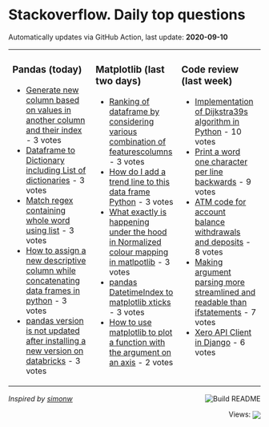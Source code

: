 # Stackoverflow. Daily top questions 

Automatically updates via GitHub Action, last update: **<!-- date starts -->2020-09-10<!-- date ends -->**


<table><tr><td valign="top" width="33%">

### Pandas (today)
<!-- pandas starts -->
* [Generate new column based on values in another column and their index](https://stackoverflow.com/questions/63838741/generate-new-column-based-on-values-in-another-column-and-their-index) - 3 votes
* [Dataframe to Dictionary including List of dictionaries](https://stackoverflow.com/questions/63823926/dataframe-to-dictionary-including-list-of-dictionaries) - 3 votes
* [Match regex containing whole word using list](https://stackoverflow.com/questions/63836733/match-regex-containing-whole-word-using-list) - 3 votes
* [How to assign a new descriptive column while concatenating data frames in python](https://stackoverflow.com/questions/63825446/how-to-assign-a-new-descriptive-column-while-concatenating-data-frames-in-python) - 3 votes
* [pandas version is not updated after installing a new version on databricks](https://stackoverflow.com/questions/63821633/pandas-version-is-not-updated-after-installing-a-new-version-on-databricks) - 3 votes
<!-- pandas ends -->
</td><td valign="top" width="34%">


### Matplotlib (last two days)
<!-- matplotlib starts -->
* [Ranking of dataframe by considering various combination of featurescolumns](https://stackoverflow.com/questions/63798224/ranking-of-dataframe-by-considering-various-combination-of-featurescolumns) - 3 votes
* [How do I add a trend line to this data frame Python](https://stackoverflow.com/questions/63789987/how-do-i-add-a-trend-line-to-this-data-frame-python) - 3 votes
* [What exactly is happening under the hood in Normalized colour mapping in matlpotlib](https://stackoverflow.com/questions/63805594/what-exactly-is-happening-under-the-hood-in-normalized-colour-mapping-in-matlpot) - 3 votes
* [pandas DatetimeIndex to matplotlib xticks](https://stackoverflow.com/questions/63799693/pandas-datetimeindex-to-matplotlib-x-ticks) - 3 votes
* [How to use matplotlib to plot a function with the argument on an axis](https://stackoverflow.com/questions/63837586/how-to-use-matplotlib-to-plot-a-function-with-the-argument-on-an-axis) - 2 votes
<!-- matplotlib ends -->
</td><td valign="top" width="34%">


### Сode review (last week)
<!-- python starts -->
* [Implementation of Dijkstra39s algorithm in Python](https://codereview.stackexchange.com/questions/249011/implementation-of-dijkstras-algorithm-in-python) - 10 votes
* [Print a word one character per line backwards](https://codereview.stackexchange.com/questions/249015/print-a-word-one-character-per-line-backwards) - 9 votes
* [ATM code for account balance withdrawals and deposits](https://codereview.stackexchange.com/questions/249138/atm-code-for-account-balance-withdrawals-and-deposits) - 8 votes
* [Making argument parsing more streamlined and readable than ifstatements](https://codereview.stackexchange.com/questions/248871/making-argument-parsing-more-streamlined-and-readable-than-if-statements) - 7 votes
* [Xero API Client in Django](https://codereview.stackexchange.com/questions/248920/xero-api-client-in-django) - 6 votes
<!-- python ends -->
</td></tr></table>

<a href="https://github.com/hp0404/hp0404/actions"><img src="https://github.com/hp0404/hp0404/workflows/Build%20README/badge.svg" align="right" alt="Build README"></a> <p>*Inspired by  [simonw](https://github.com/simonw/simonw)*</p>

<div align="right">
<p></p> Views:
<img src="https://profile-counter.glitch.me/hp0404/count.svg" align="center">
</div>